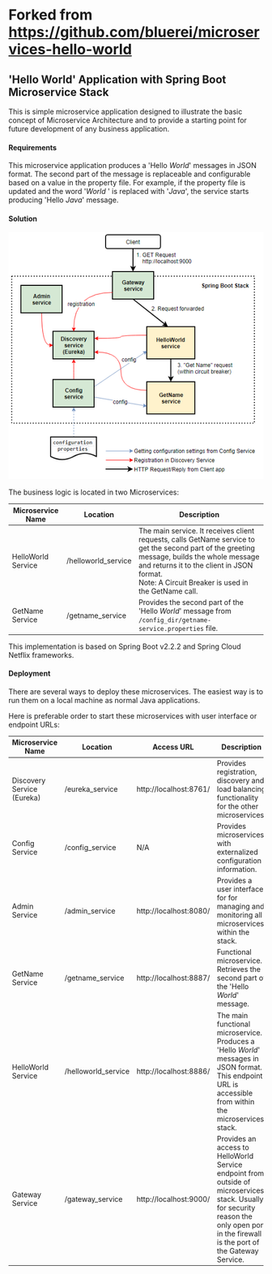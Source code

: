 
# Forked from https://github.com/bluerei/microservices-hello-world


## 'Hello World' Application with Spring Boot Microservice  Stack

This is simple microservice application designed to illustrate  the basic concept of Microservice Architecture and to provide a starting point for future development of any business application. 

#### Requirements

This microservice application produces a 'Hello *World*'  messages in JSON format. The  second  part of the message is replaceable and configurable based on a  value in the property file. For example, if the property file is updated and the word '*World* ' is replaced with '*Java*', the service starts producing 'Hello *Java*' message.

#### Solution

!['Hello World' microservices](hello-world-microservices.png)



The business logic is located in two Microservices:

| Microservice Name  | Location            | Description                                                  |
| ------------------ | ------------------- | ------------------------------------------------------------ |
| HelloWorld Service | /helloworld_service | The main service. It receives client requests,  calls GetName service  to get the second part of the greeting message,  builds the whole message and returns it to the client in JSON format.<br />Note:  A Circuit Breaker is used in the  GetName call. |
| GetName Service    | /getname_service    | Provides the second part of the 'Hello *World*' message from `/config_dir/getname-service.properties` file. |

This implementation is based on Spring Boot v2.2.2 and Spring Cloud Netflix frameworks. 



#### Deployment

There are several ways to deploy these microservices.  The easiest way is to run them on a local machine  as normal Java applications. 

Here is  preferable order to start these microservices  with  user interface or endpoint URLs:

| Microservice Name          | Location            | Access URL             | Description                                                  |
| -------------------------- | ------------------- | ---------------------- | ------------------------------------------------------------ |
| Discovery Service (Eureka) | /eureka_service     | http://localhost:8761/ | Provides registration, discovery and load balancing functionality for the other microservices. |
| Config Service             | /config_service     | N/A                    | Provides microservices  with externalized configuration information. |
| Admin Service              | /admin_service      | http://localhost:8080/ | Provides a user interface for for managing and monitoring  all microservices within the stack. |
| GetName Service            | /getname_service    | http://localhost:8887/ | Functional microservice. Retrieves the second part of the 'Hello *World*' message. |
| HelloWorld Service         | /helloworld_service | http://localhost:8886/ | The main functional microservice.  Produces a 'Hello *World*'  messages in JSON format.  This endpoint URL  is accessible from within the microservices stack. |
| Gateway Service            | /gateway_service    | http://localhost:9000/ | Provides an access to HelloWorld Service  endpoint from outside of microservices stack. Usually, for security reason the only open port in the firewall  is the port of  the Gateway Service. |

